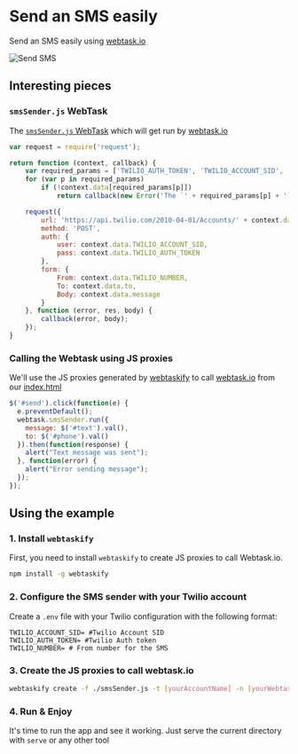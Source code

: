 # Send an SMS easily

Send an SMS easily using [webtask.io](https://webtask.io)

![Send SMS](https://cdn.auth0.com/webtask/sendSms.gif)

## Interesting pieces

### `smsSender.js` WebTask

The [`smsSender.js` WebTask](https://github.com/auth0/webtask-samples/blob/master/sms-sender/smsSender.js) which will get run by [webtask.io](https://webtask.io)

````js
var request = require('request');

return function (context, callback) {
    var required_params = ['TWILIO_AUTH_TOKEN', 'TWILIO_ACCOUNT_SID', 'to', 'TWILIO_NUMBER', 'message'];
    for (var p in required_params)
        if (!context.data[required_params[p]])
            return callback(new Error('The `' + required_params[p] + '` parameter must be provided.'));

    request({
        url: 'https://api.twilio.com/2010-04-01/Accounts/' + context.data.TWILIO_ACCOUNT_SID + '/Messages',
        method: 'POST',
        auth: {
            user: context.data.TWILIO_ACCOUNT_SID,
            pass: context.data.TWILIO_AUTH_TOKEN
        },
        form: {
            From: context.data.TWILIO_NUMBER,
            To: context.data.to,
            Body: context.data.message
        }
    }, function (error, res, body) {
        callback(error, body);
    });
}
````

### Calling the Webtask using JS proxies

We'll use the JS proxies generated by [webtaskify](http://github.com/auth0/webtaskify) to call [webtask.io](https://webtask.io) from our [index.html](https://github.com/auth0/webtask-samples/blob/master/sms-sender/index.html#L33-L43)

```js
$('#send').click(function(e) {
  e.preventDefault();
  webtask.smsSender.run({
    message: $('#text').val(),
    to: $('#phone').val()
  }).then(function(response) {
    alert("Text message was sent");
  }, function(error) {
    alert("Error sending message");
  });
});
```


## Using the example

### 1. Install `webtaskify`

First, you need to install `webtaskify` to create JS proxies to call Webtask.io.

```bash
npm install -g webtaskify
```

### 2. Configure the SMS sender with your Twilio account

Create a `.env` file with your Twilio configuration with the following format:

```properties
TWILIO_ACCOUNT_SID= #Twilio Account SID
TWILIO_AUTH_TOKEN= #Twilio Auth token
TWILIO_NUMBER= # From number for the SMS
```

### 3. Create the JS proxies to call webtask.io

```bash
webtaskify create -f ./smsSender.js -t [yourAccountName] -n [yourWebtaskToken]
```

### 4. Run & Enjoy

It's time to run the app and see it working. Just serve the current directory with `serve` or any other tool



